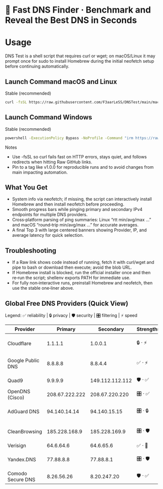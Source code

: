 # 🚀 Fast DNS Finder · Benchmark and Reveal the Best DNS in Seconds

# Usage
DNS Test is a shell script that requires curl or wget; on macOS/Linux it may prompt once for sudo to install Homebrew during the initial neofetch setup before continuing automatically.

## Launch Command macOS and Linux

Stable (recommended)
```bash
curl -fsSL https://raw.githubusercontent.com/F3aarLeSS/DNSTest/main/macOS_Linux.command | bash
```


## Launch Command Windows
Stable (recommended)
```bash
powershell -ExecutionPolicy Bypass -NoProfile -Command "irm https://raw.githubusercontent.com/F3aarLeSS/DNSTest/refs/heads/main/windows.ps1 | iex"
```


Notes
- Use -fsSL so curl fails fast on HTTP errors, stays quiet, and follows redirects when hitting Raw GitHub links.
- Pin to a tag like v1.0.0 for reproducible runs and to avoid changes from main impacting automation.

## What You Get
- System info via neofetch; if missing, the script can interactively install Homebrew and then install neofetch before proceeding.
- Smooth progress bars while pinging primary and secondary IPv4 endpoints for multiple DNS providers.
- Cross‑platform parsing of ping summaries: Linux “rtt min/avg/max …” and macOS “round‑trip min/avg/max …” for accurate averages.
- A final Top 3 with large centered banners showing Provider, IP, and average latency for quick selection.

## Troubleshooting
- If a Raw link shows code instead of running, fetch it with curl/wget and pipe to bash or download then execute; avoid the blob URL.
- If Homebrew install is blocked, run the official installer once and then re‑run the script; shellenv exports PATH for immediate use.
- For fully non‑interactive runs, preinstall Homebrew and neofetch, then use the stable one‑liner above.

## Global Free DNS Providers (Quick View)
Legend: ✅ reliability | 🔒 privacy | 🛡 security | 🎛 filtering | ⚡ speed 

| Provider | Primary | Secondary | Strengths | Notes |
|---|---|---|---|---|
| Cloudflare | 1.1.1.1 | 1.0.0.1 | 🔒 · ⚡ | Family filters: 1.1.1.2 (malware), 1.1.1.3 (malware+adult)  |
| Google Public DNS | 8.8.8.8 | 8.8.4.4 | ✅ · ⚡ | No filtering; performance/security logging may apply  |
| Quad9 | 9.9.9.9 | 149.112.112.112 | 🛡 · ✅ | Non‑profit; blocks malicious domains  |
| OpenDNS (Cisco) | 208.67.222.222 | 208.67.220.220 | 🎛 · ✅ | Account needed for advanced filtering  |
| AdGuard DNS | 94.140.14.14 | 94.140.15.15 | 🎛 · 🔒 | Blocks ads/trackers/adult by default  |
| CleanBrowsing | 185.228.168.9 | 185.228.169.9 | 🎛 · 🛡 | Multiple policy endpoints for families/schools  |
| Verisign | 64.6.64.6 | 64.6.65.6 | ✅ · 🚫 | Stable, no redirection  |
| Yandex.DNS | 77.88.8.8 | 77.88.8.1 | 🎛 · 🛡 | “Safe/Family” profiles; region dependent  |
| Comodo Secure DNS | 8.26.56.26 | 8.20.247.20 | 🛡 · ✅ | Security‑oriented blocking  |
